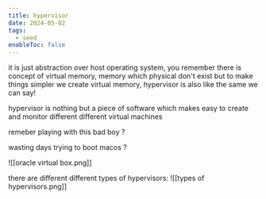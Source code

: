 ```yaml
---
title: hypervisor
date: 2024-05-02
tags:
  - seed
enableToc: false
---
```

it is just abstraction over host operating system, you remember there is concept of virtual memory, memory which physical don't exist but to make things simpler we create virtual memory, hypervisor is also like the same we can say!

hypervisor is nothing but a piece of software which makes easy to create and monitor different different virtual machines


remeber playing with this bad boy ?

wasting days trying to boot macos ?

![[oracle virtual box.png]]


there are different different types of hypervisors:
![[types of hypervisors.png]]
